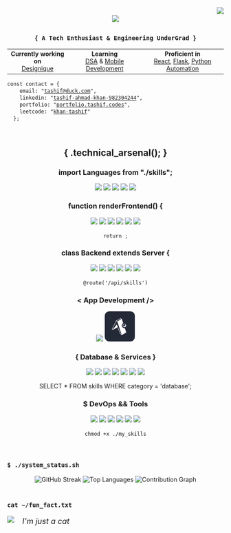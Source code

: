 <div align="right">
  <img src="https://komarev.com/ghpvc/?username=tashifkhan&style=for-the-badge&color=orange" />
</div>

<div align="center">
  <img src="https://readme-typing-svg.herokuapp.com/?font=JetBrains+Mono&size=35&center=true&vCenter=true&width=500&height=70&color=79c2f3&&duration=4000&lines=Hello+World!;I'm+Tashif+Ahmad+Khan!;>+Coding+my+problems_" />
</div>

<h3 align="center"><code>{ A Tech Enthusiast & Engineering UnderGrad }</code></h3>

<div align="center">
  <table>
    <tr>
      <td align="center">
        <strong>Currently working on</strong><br>
        <a href="http://designique.tashif.codes/">Designique</a>
      </td>
      <td align="center">
        <strong>Learning</strong><br>
        <a href="#">DSA</a> & <a href="#">Mobile Development</a>
      </td>
      <td align="center">
        <strong>Proficient in</strong><br>
        <a href="#">React</a>, <a href="#">Flask</a>, <a href="#">Python Automation</a>
      </td>
    </tr>
  </table>
</div>

<div align="left">
  <pre><code>const contact = {
    email: "<a href="mailto:tashif@duck.com" target="_blank">tashif@duck.com</a>",
    linkedin: "<a href="https://www.linkedin.com/in/tashif-ahmad-khan-982304244/" target="_blank">tashif-ahmad-khan-982304244</a>",
    portfolio: "<a href="https://portfolio.tashif.codes/" target="_blank">portfolio.tashif.codes</a>",
    leetcode: "<a href="https://www.leetcode.com/khan-tashif" target="_blank">khan-tashif</a>"
  };</code></pre>
</div>

<br/>

<h2 align="center">{ .technical_arsenal(); }</h2>

<div align="center">
  <h3>import Languages from "./skills";</h3>
  <div>
    <img src="https://skillicons.dev/icons?i=python" height="70px"/>
    <img src="https://skillicons.dev/icons?i=go" height="70px"/>
    <img src="https://skillicons.dev/icons?i=cpp" height="70px"/>
    <img src="https://skillicons.dev/icons?i=js" height="70px"/>
    <img src="https://skillicons.dev/icons?i=ts" height="70px"/>
  </div>
  
  <h3>function renderFrontend() {</h3>
  <div>
    <img src="https://skillicons.dev/icons?i=astro" height="70px"/>
    <img src="https://skillicons.dev/icons?i=react" height="70px"/>
    <img src="https://skillicons.dev/icons?i=next" height="70px"/>
    <img src="https://skillicons.dev/icons?i=remix" height="70px"/>
    <img src="https://skillicons.dev/icons?i=tailwind" height="70px"/>
    <img src="https://skillicons.dev/icons?i=bootstrap" height="70px"/>
    <br/>
    <p><code>return <JSX />;</code></p>
  </div>
  
  <h3>class Backend extends Server {</h3>
  <div>
    <img src="https://skillicons.dev/icons?i=nodejs" height="70px"/>
    <img src="https://skillicons.dev/icons?i=bun" height="70px"/>
    <img src="https://skillicons.dev/icons?i=django" height="70px"/>
    <img src="https://skillicons.dev/icons?i=fastapi" height="70px"/>
    <img src="https://skillicons.dev/icons?i=flask" height="70px"/>
    <img src="https://skillicons.dev/icons?i=wasm" height="70px"/>
    <br/>
    <p><code>@route('/api/skills')</code></p>
  </div>
  
  <h3>< App Development /></h3>
  <div>
    <img src="https://skillicons.dev/icons?i=electron" height="70px"/>
    <img src="./icons/expo.png" height="70px">
  </div>
  
  <h3>{ Database & Services }</h3>
  <div>
    <img src="https://skillicons.dev/icons?i=mongodb" height="70px"/>
    <img src="https://skillicons.dev/icons?i=postgres" height="70px"/>
    <img src="https://skillicons.dev/icons?i=mysql" height="70px"/>
    <img src="https://skillicons.dev/icons?i=firebase" height="70px"/>
    <img src="https://skillicons.dev/icons?i=appwrite" height="70px"/>
    <img src="https://skillicons.dev/icons?i=supabase" height="70px"/>
    <img src="https://skillicons.dev/icons?i=graphql" height="70px"/>
    <br/>
    <p>SELECT * FROM skills WHERE category = 'database';</p>
  </div>
  
  <h3>$ DevOps && Tools</h3>
  <div>
    <img src="https://skillicons.dev/icons?i=docker" height="70px"/>
    <img src="https://skillicons.dev/icons?i=git" height="70px"/>
    <img src="https://skillicons.dev/icons?i=github" height="70px"/>
    <img src="https://skillicons.dev/icons?i=githubactions" height="70px"/>
    <img src="https://skillicons.dev/icons?i=linux" height="70px"/>
    <img src="https://skillicons.dev/icons?i=postman" height="70px"/>
    <br/>
    <p><code>chmod +x ./my_skills</code></p>
  </div>
</div>

<br/>

<div align="left">
  <h3><code>$ ./system_status.sh</code></h3>
  <div align="center">
    <img height="150" src="https://streak-stats.demolab.com?user=tashifkhan&theme=react&hide_border=true&border_radius=10" alt="GitHub Streak" />
    <img height="150" src="https://github-readme-stats.vercel.app/api/top-langs?username=tashifkhan&layout=compact&theme=react&hide_border=true&border_radius=10&hide=jupyter%20notebook,html,css,scss" alt="Top Languages" />
    <img height="230" src = "https://github-readme-activity-graph.vercel.app/graph?username=tashifkhan&theme=react&radius=10&hide_border=true&custom_title=Contributions" alt="Contribution Graph">
  </div>
</div>

<br/>

<div align="left">
  <h3><code>cat ~/fun_fact.txt</code></h3>
  <span>
    <img height=100 src="https://media.tenor.com/-ufrqpl5cp0AAAAM/test.gif" style="margin-right: 15px;" /> 
    <span style="vertical-align: middle; font-size: 18px;"><i>I'm just a cat</i></span>
  </span>
</div>
